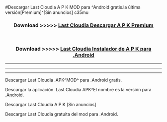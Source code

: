 #Descargar Last Cloudia  A P K MOD para ^Android gratis.la última versión[Premium]^[Sin anuncios] c35mu



<div align="center">
<h3>Download >>>>> <a href="https://es-web.web.app/?es= ${title}">Last Cloudia  Descargar A P K Premium</a></h3><br>

<h3>Download >>>>> <a href="https://es-web.web.app/?es= ${title}">Last Cloudia  Instalador de A P K para .Android</a></h3>
</div>


----------------------------------------------------------

----------------------------------------------------------

----------------------------------------------------------

Descargar Last Cloudia  .APK^MOD^ para .Android gratis.

Descargar la aplicación. Last Cloudia  APK^El nombre es la versión para .Android.

Descargar Last Cloudia  A P K [Sin anuncios]

Descargar Last Cloudia  gratuita del mod para .Android.